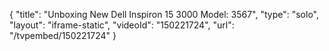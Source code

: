 {
    "title": "Unboxing New Dell Inspiron 15 3000 Model: 3567",
    "type": "solo",
    "layout": "iframe-static",
    "videoId": "150221724",
    "url": "\/tvpembed\/150221724"
}